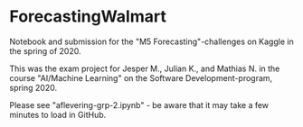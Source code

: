 # ForecastingWalmart
Notebook and submission for the "M5 Forecasting"-challenges on Kaggle in the spring of 2020.

This was the exam project for Jesper M., Julian K., and Mathias N. in the course "AI/Machine Learning" on the Software Development-program, spring 2020.

Please see "aflevering-grp-2.ipynb" - be aware that it may take a few minutes to load in GitHub.
